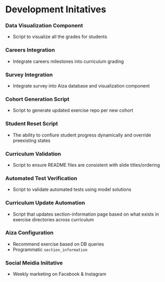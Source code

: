 # Development Initatives

### Data Visualization Component
* Script to visualize all the grades for students

### Careers Integration
* Integrate careers milestones into curriculum grading

### Survey Integration
* Integrate survey into Aiza database and visualization component

### Cohort Generation Script
* Script to generate updated exercise repo per new cohort

### Student Reset Script
* The ability to confiure student progress dynamically and override preexisting states

### Curriculum Validation
* Script to ensure README files are consistent with slide titles/ordering

### Automated Test Verification
* Script to validate automated tests using model solutions

### Curriculum Update Automation
* Script that updates section-information page based on what exists in exercise directories across curriculum

### Aiza Configuration
* Recommend exercise based on DB queries
* Programmatic `section_information`

### Social Meidia Iniitative
* Weekly marketing on Facebook & Instagram
  
